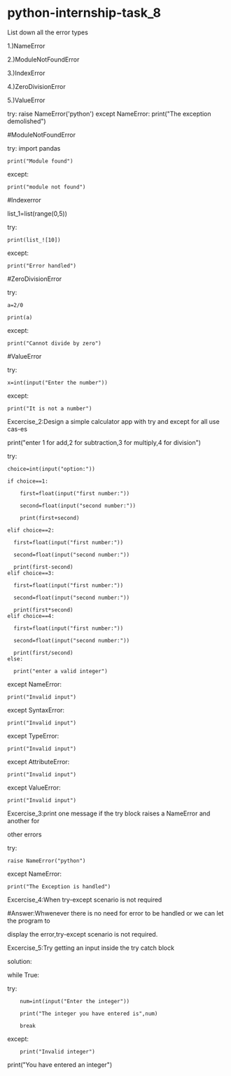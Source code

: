 # python-internship-task_8

List down all the error types

1.)NameError

2.)ModuleNotFoundError

3.)IndexError

4.)ZeroDivisionError

5.)ValueError


try:
    raise NameError('python')
except NameError:
    print("The exception demolished")

#ModuleNotFoundError

try:
    import pandas
    
    print("Module found")
    
except:

    print("module not found")

#Indexerror

list_1=list(range(0,5))

try:

    print(list_![10])

except:

    print("Error handled")

#ZeroDivisionError

try:

    a=2/0
    
    print(a)
    
except:

    print("Cannot divide by zero")

#ValueError

try:
    
    x=int(input("Enter the number"))

except:
    
    print("It is not a number")

Excercise_2:Design a simple calculator app with try and except for all use cas-es

print("enter 1 for add,2 for subtraction,3 for multiply,4 for division")

try:

    choice=int(input("option:"))
    
    if choice==1:
    
        first=float(input("first number:"))
        
        second=float(input("second number:"))
        
        print(first+second)
        
    elif choice==2:
      
      first=float(input("first number:"))
      
      second=float(input("second number:"))
      
      print(first-second)
    elif choice==3:
      
      first=float(input("first number:"))
      
      second=float(input("second number:"))
      
      print(first*second)
    elif choice==4:
      
      first=float(input("first number:"))
      
      second=float(input("second number:"))
      
      print(first/second)
    else:
      
      print("enter a valid integer")
        
except NameError:

    print("Invalid input")
    
except SyntaxError:

    print("Invalid input")
    
except TypeError:

    print("Invalid input")
    
except AttributeError:

    print("Invalid input")
    
except ValueError:

    print("Invalid input")


Excercise_3:print one message if the try block raises a NameError and another for 

other errors

try:

    raise NameError("python")
    
except NameError:

    print("The Exception is handled")

Excercise_4:When try-except scenario is not required

#Answer:Whwenever there is no need for error to be handled or we can let the program to 

display the error,try-except scenario is not required.

Excercise_5:Try getting an input inside the try catch block

solution:

while True:

  try:

        num=int(input("Enter the integer"))

        print("The integer you have entered is",num)

        break

  except:

        print("Invalid integer")

print("You have entered an integer")
